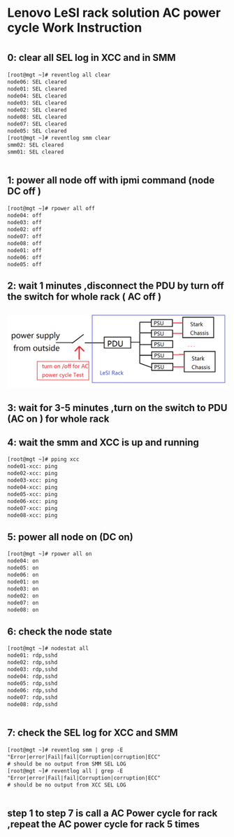 #  Lenovo LeSI rack solution AC power cycle Work Instruction 
#
## 0: clear all SEL log in XCC and in SMM
```
[root@mgt ~]# reventlog all clear
node06: SEL cleared
node01: SEL cleared
node04: SEL cleared
node03: SEL cleared
node02: SEL cleared
node08: SEL cleared
node07: SEL cleared
node05: SEL cleared
[root@mgt ~]# reventlog smm clear
smm02: SEL cleared
smm01: SEL cleared


```
## 1: power all node off with ipmi command (node DC off )
```
[root@mgt ~]# rpower all off
node04: off
node03: off
node02: off
node07: off
node08: off
node01: off
node06: off
node05: off
```
##  2: wait 1 minutes ,disconnect the PDU by turn off the switch for whole rack ( AC off )
##
![rack topology](https://github.com/824380210/xcat_book/blob/master/power_cycle_test.png?raw=true)
##  3: wait for 3-5 minutes ,turn on the switch to PDU (AC on ) for whole rack 
##
##  4: wait the smm and XCC is up and running 
```
[root@mgt ~]# pping xcc
node01-xcc: ping
node02-xcc: ping
node03-xcc: ping
node04-xcc: ping
node05-xcc: ping
node06-xcc: ping
node07-xcc: ping
node08-xcc: ping
```
## 5: power all node on (DC on)

```
[root@mgt ~]# rpower all on
node04: on
node05: on
node06: on
node01: on
node03: on
node02: on
node07: on
node08: on

```
## 6:  check the node state 
```
[root@mgt ~]# nodestat all
node01: rdp,sshd
node02: rdp,sshd
node03: rdp,sshd
node04: rdp,sshd
node05: rdp,sshd
node06: rdp,sshd
node07: rdp,sshd
node08: rdp,sshd


```
## 7: check the SEL log for XCC and SMM
```
[root@mgt ~]# reventlog smm | grep -E "Error|error|Fail|fail|Corruption|corruption|ECC"
# should be no output from SMM SEL LOG
[root@mgt ~]# reventlog all | grep -E "Error|error|Fail|fail|Corruption|corruption|ECC"
# should be no output from XCC SEL LOG 


```

## step 1 to step 7 is call a AC Power cycle for rack ,repeat the AC power cycle for rack 5 times 
